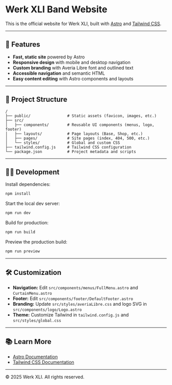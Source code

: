 # Werk XLI Band Website

This is the official website for Werk XLI, built with [Astro](https://astro.build/) and [Tailwind CSS](https://tailwindcss.com/).

---

## 🚀 Features

- **Fast, static site** powered by Astro
- **Responsive design** with mobile and desktop navigation
- **Custom branding** with Averia Libre font and outlined text
- **Accessible navigation** and semantic HTML
- **Easy content editing** with Astro components and layouts

---

## 📁 Project Structure

```
/
├── public/                # Static assets (favicon, images, etc.)
├── src/
│   ├── components/        # Reusable UI components (menus, logo, footer)
│   ├── layouts/           # Page layouts (Base, Shop, etc.)
│   ├── pages/             # Site pages (index, 404, 500, etc.)
│   └── styles/            # Global and custom CSS
├── tailwind.config.js     # Tailwind CSS configuration
└── package.json           # Project metadata and scripts
```

---

## 🧑‍💻 Development

Install dependencies:

```sh
npm install
```

Start the local dev server:

```sh
npm run dev
```

Build for production:

```sh
npm run build
```

Preview the production build:

```sh
npm run preview
```

---

## 🛠️ Customization

- **Navigation:** Edit `src/components/menus/FullMenu.astro` and `CurtainMenu.astro`
- **Footer:** Edit `src/components/footer/DefaultFooter.astro`
- **Branding:** Update `src/styles/averiaLibre.css` and logo SVG in `src/components/logo/Logo.astro`
- **Theme:** Customize Tailwind in `tailwind.config.js` and `src/styles/global.css`

---

## 📚 Learn More

- [Astro Documentation](https://docs.astro.build)
- [Tailwind CSS Documentation](https://tailwindcss.com/docs)

---

© 2025 Werk XLI. All rights reserved.
